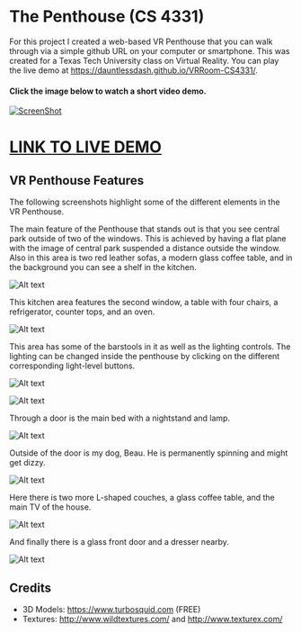 # The Penthouse (CS 4331)

For this project I created a web-based VR Penthouse that you can walk through via a simple github URL on your computer or smartphone. This was created for a Texas Tech University class on Virtual Reality. You can play the live demo at https://dauntlessdash.github.io/VRRoom-CS4331/.

#### Click the image below to watch a short video demo.
[![ScreenShot](https://github.com/DauntlessDash/VRRoom-CS4331/blob/master/screenshots/VideoThumb.png)](https://www.youtube.com/watch?v=GXNYU2xVG3c)


# [**LINK TO LIVE DEMO** ](https://dauntlessdash.github.io/VRRoom-CS4331/)

## VR Penthouse Features

The following screenshots highlight some of the different elements in the VR Penthouse.

The main feature of the Penthouse that stands out is that you see central park outside of two of the windows. This is achieved by having a flat plane with the image of central park suspended a distance outside the window. Also in this area is two red leather sofas, a modern glass coffee table, and in the background you can see a shelf in the kitchen.

![Alt text](https://github.com/DauntlessDash/VRRoom-CS4331/blob/master/screenshots/Screenshot1.png)

This kitchen area features the second window, a table with four chairs, a refrigerator, counter tops, and an oven.

![Alt text](https://github.com/DauntlessDash/VRRoom-CS4331/blob/master/screenshots/Screenshot2.png)

This area has some of the barstools in it as well as the lighting controls. The lighting can be changed inside the penthouse by clicking on the different corresponding light-level buttons. 

![Alt text](https://github.com/DauntlessDash/VRRoom-CS4331/blob/master/screenshots/Screenshot3.png)

![Alt text](https://github.com/DauntlessDash/VRRoom-CS4331/blob/master/screenshots/colorwave.png)

Through a door is the main bed with a nightstand and lamp. 

![Alt text](https://github.com/DauntlessDash/VRRoom-CS4331/blob/master/screenshots/Screenshot4.png)

Outside of the door is my dog, Beau. He is permanently spinning and might get dizzy.

![Alt text](https://github.com/DauntlessDash/VRRoom-CS4331/blob/master/screenshots/Screenshot5.png)

Here there is two more L-shaped couches, a glass coffee table, and the main TV of the house.

![Alt text](https://github.com/DauntlessDash/VRRoom-CS4331/blob/master/screenshots/Screenshot6.png)

And finally there is a glass front door and a dresser nearby.

![Alt text](https://github.com/DauntlessDash/VRRoom-CS4331/blob/master/screenshots/Screensho7.png)

## Credits

* 3D Models: https://www.turbosquid.com (FREE)
* Textures: http://www.wildtextures.com/ and http://www.texturex.com/

